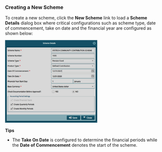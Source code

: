 ### Creating a New Scheme

To create a new scheme, click the **New Scheme** link to load a **Scheme Details** dialog box where critical configurations such as scheme type, date of commencement, take on date and the financial year are configured
as shown below:


<img  alt="internet access protocal image" width="60%" height="auto"  class="center"  src="../media2/schemeM26.png">  


**Tips**

- The **Take On Date** is configured to determine the financial periods while the **Date of Commencement** denotes the start of the scheme.
